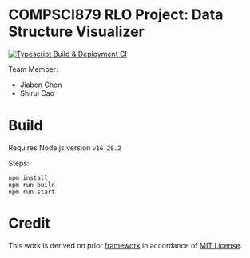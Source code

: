 # COMPSCI879 RLO Project: Data Structure Visualizer

[![Typescript Build & Deployment CI](https://github.com/charlescao460/data-structure-visualization/actions/workflows/github-pages-deploy.yml/badge.svg)](https://github.com/charlescao460/data-structure-visualization/actions/workflows/github-pages-deploy.yml)

Team Member:
* Jiaben Chen
* Shirui Cao

# Build
Requires Node.js version `v16.20.2`

Steps:
```
npm install
npm run build
npm run start
```

# Credit
This work is derived on prior [framework](https://github.com/Yukee-798/data-structure-visualization) in accordance of [MIT License](https://github.com/Yukee-798/data-structure-visualization/blob/master/LICENSE).